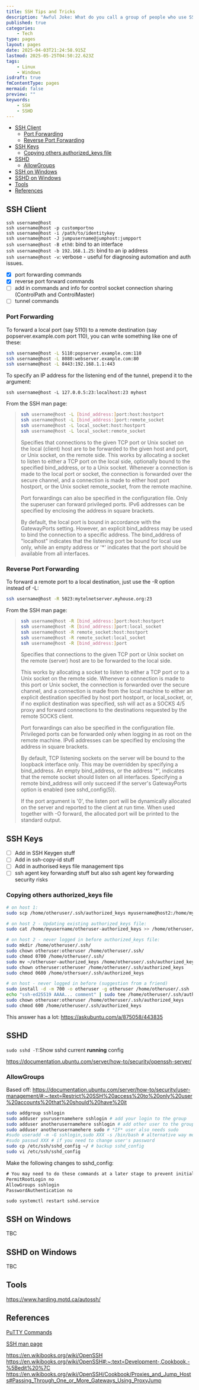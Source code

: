 ```yaml
---
title: SSH Tips and Tricks
description: "Awful Joke: What do you call a group of people who use SSH without passwords? An open party!"
published: true
categories:
    - Tech
type: pages
layout: pages
date: 2025-04-03T21:24:58.915Z
lastmod: 2025-05-25T04:50:22.623Z
tags:
    - Linux
    - Windows
isdraft: true
fmContentType: pages
mermaid: false
preview: ""
keywords:
    - SSH
    - SSHD
---
```


<!--- cSpell:disable --->
* [SSH Client](#ssh-client)
  * [Port Forwarding](#port-forwarding)
  * [Reverse Port Forwarding](#reverse-port-forwarding)
* [SSH Keys](#ssh-keys)
  * [Copying others authorized\_keys file](#copying-others-authorized_keys-file)
* [SSHD](#sshd)
  * [AllowGroups](#allowgroups)
* [SSH on Windows](#ssh-on-windows)
* [SSHD on Windows](#sshd-on-windows)
* [Tools](#tools)
* [References](#references)
<!--- cSpell:enable --->

## SSH Client

`ssh username@host`\
`ssh username@host -p customportno`\
`ssh username@host -i /path/to/identitykey`\
`ssh username@host -J jumpusername@jumphost:jumpport`\
`ssh username@host -B eth0`: bind to an interface\
`ssh username@host -b 192.168.1.25`: bind to an ip address\
`ssh username@host -v`: verbose - useful for diagnosing automation and auth issues.

* [x] port forwarding commands
* [x] reverse port forward commands
* [ ] add in commands and info for control socket connection sharing (ControlPath and ControlMaster)
* [ ] tunnel commands

### Port Forwarding

To forward a local port (say 5110) to a remote destination (say popserver.example.com port 110), you can write something like one of these:

```bash
ssh username@host -L 5110:popserver.example.com:110
ssh username@host -L 8080:webserver.example.com:80
ssh username@host -L 8443:192.168.1.1:443
```

To specify an IP address for the listening end of the tunnel, prepend it to the argument:

`ssh username@host -L 127.0.0.5:23:localhost:23 myhost`

From the SSH man page:

> ```bash
> ssh username@host -L [bind_address:]port:host:hostport
> ssh username@host -L [bind_address:]port:remote_socket
> ssh username@host -L local_socket:host:hostport
> ssh username@host -L local_socket:remote_socket
> ```
>
> Specifies that connections to the given TCP port or Unix socket on the local (client) host are to be forwarded to the given host and port, or Unix socket, on the remote side.  This works by allocating a socket to listen to either a TCP port on the local side, optionally bound to the specified bind_address, or to a Unix socket.  Whenever a connection is made to the local port or socket, the connection is forwarded over the secure channel, and a connection is made to either host port hostport, or the Unix socket remote_socket, from the remote machine.
>
> Port forwardings can also be specified in the configuration file.  Only the superuser can forward privileged ports.  IPv6 addresses can be specified by enclosing the address in square brackets.
>
> By default, the local port is bound in accordance with the GatewayPorts setting.  However, an explicit bind_address may be used to bind the connection to a specific address.  The bind_address of "localhost" indicates that the listening port be bound for local use only, while an empty address or '*' indicates that the port should be available from all interfaces.

### Reverse Port Forwarding

To forward a remote port to a local destination, just use the -R option instead of -L:

```bash
ssh username@host -R 5023:mytelnetserver.myhouse.org:23
```

From the SSH man page:

> ```bash
> ssh username@host -R [bind_address:]port:host:hostport
> ssh username@host -R [bind_address:]port:local_socket
> ssh username@host -R remote_socket:host:hostport
> ssh username@host -R remote_socket:local_socket
> ssh username@host -R [bind_address:]port
> ```
>
> Specifies that connections to the given TCP port or Unix socket on the remote (server) host are to be forwarded to the local side.
>
> This works by allocating a socket to listen to either a TCP port or to a Unix socket on the remote side.  Whenever a connection is made to this port or Unix socket, the connection is forwarded over the secure channel, and a connection is made from the local machine to either an explicit destination specified by host port hostport, or local_socket, or, if no explicit destination was specified, ssh will act as a SOCKS 4/5 proxy and forward connections to the destinations requested by the remote SOCKS client.
>
> Port forwardings can also be specified in the configuration file. Privileged ports can be forwarded only when logging in as root on the remote machine.  IPv6 addresses can be specified by enclosing the address in square brackets.
>
> By default, TCP listening sockets on the server will be bound to the loopback interface only.  This may be overridden by specifying a bind_address.  An empty bind_address, or the address '*', indicates that the remote socket should listen on all interfaces.  Specifying a remote bind_address will only succeed if the server's GatewayPorts option is enabled (see sshd_config(5)).
>
> If the port argument is '0', the listen port will be dynamically allocated on the server and reported to the client at run time.  When used together with -O forward, the allocated port will be printed to the standard output.

## SSH Keys

* [ ] Add in SSH Keygen stuff
* [ ] Add in ssh-copy-id stuff
* [ ] Add in authorised keys file management tips
* [ ] ssh agent key forwarding stuff but also ssh agent key forwarding security risks

### Copying others authorized_keys file

```bash
# on host 1:
sudo scp /home/otheruser/.ssh/authorized_keys myusername@host2:/home/myusername/otheruser-authorized_keys

# on host 2 - Updating existing authorized_keys file:
sudo cat /home/myusername/otheruser-authorized_keys >> /home/otheruser/.ssh/authorized_keys

# on host 2 - never logged in before authorized_keys file:
sudo mkdir /home/otheruser/.ssh/
sudo chown otheruser:otheruser /home/otheruser/.ssh/
sudo chmod 0700 /home/otheruser/.ssh/
sudo mv ~/otheruser-authorized_keys /home/otheruser/.ssh/authorized_keys
sudo chown otheruser:otheruser /home/otheruser/.ssh/authorized_keys
sudo chmod 0600 /home/othersuer/.ssh/authorized_keys

# on host - never logged in before (suggestion from a friend)
sudo install -d -m 700 -o otheruser -g otheruser /home/otheruser/.ssh
echo "ssh-ed25519 AAAA... comment" | sudo tee /home/otheruser/.ssh/authorized_keys > /dev/null
sudo chown otheruser:otheruser /home/otheruser/.ssh/authorized_keys
sudo chmod 600 /home/otheruser/.ssh/authorized_keys
```

This answer has a lot: <https://askubuntu.com/a/875058/443835>

## SSHD

`sudo sshd -T`:Show sshd current **running** config

<https://documentation.ubuntu.com/server/how-to/security/openssh-server/>

### AllowGroups

Based off: <https://documentation.ubuntu.com/server/how-to/security/user-management/#:~:text=Restrict%20SSH%20access%20to%20only%20user%20accounts%20that%20should%20have%20it>

```bash
sudo addgroup sshlogin
sudo adduser yourusernamehere sshlogin # add your login to the group
sudo adduser anotherusernamehere sshlogin # add other user to the group
sudo adduser anotherusernamehere sudo # *IF* user also needs sudo
#sudo useradd -m -G sshlogin,sudo XXX -s /bin/bash # alternative way modify existing user
#sudo passwd XXX # if you need to change user's password
sudo cp /etc/ssh/sshd_config ~/ # backup sshd_config
sudo vi /etc/ssh/sshd_config
```

Make the following changes to sshd_config:

```txt
# You may need to do these commands at a later stage to prevent initial build issues (password auth mostly) but they must be done before it goes live
PermitRootLogin no
AllowGroups sshlogin
PasswordAuthentication no
```

`sudo systemctl restart sshd.service`

## SSH on Windows

TBC

## SSHD on Windows

TBC

## Tools

<https://www.harding.motd.ca/autossh/>

## References

[PuTTY Commands](putty-commands.md)

[SSH man page](https://linux.die.net/man/1/ssh)

<https://en.wikibooks.org/wiki/OpenSSH>\
<https://en.wikibooks.org/wiki/OpenSSH#:~:text=Development-,Cookbook,-%5Bedit%20%7C>\
<https://en.wikibooks.org/wiki/OpenSSH/Cookbook/Proxies_and_Jump_Hosts#Passing_Through_One_or_More_Gateways_Using_ProxyJump>

